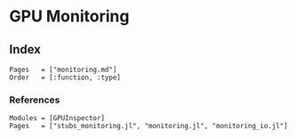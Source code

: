 # GPU Monitoring

## Index

```@index
Pages   = ["monitoring.md"]
Order   = [:function, :type]
```

### References

```@autodocs
Modules = [GPUInspector]
Pages   = ["stubs_monitoring.jl", "monitoring.jl", "monitoring_io.jl"]
```
